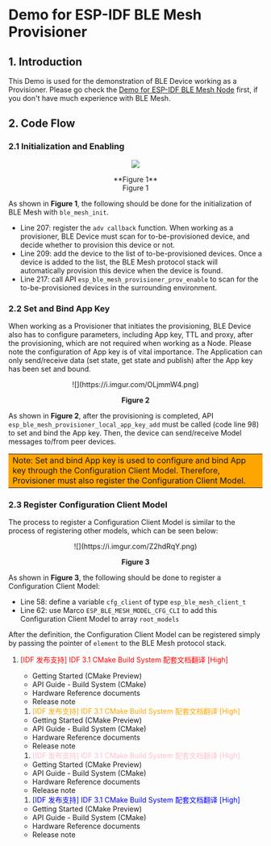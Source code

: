 
# Demo for ESP-IDF BLE Mesh Provisioner

## 1. Introduction

This Demo is used for the demonstration of BLE Device working as a Provisioner. Please go check the [Demo for ESP-IDF BLE Mesh Node](../ble_mesh_node/README.md) first, if you don't have much experience with BLE Mesh.

## 2. Code Flow

### 2.1 Initialization and Enabling

<center>

![](https://i.imgur.com/l3xoiba.png)

</center>

<div align="center"> **Figure 1**</div>  
<div align="center"> Figure 1</div>  

As shown in **Figure 1**, the following should be done for the initialization of BLE Mesh with `ble_mesh_init`.

- Line 207: register the `adv callback` function. When working as a provisioner, BLE Device must scan for to-be-provisioned device, and decide whether to provision this device or not.
- Line 209: add the device to the list of to-be-provisioned devices. Once a device is added to the list, the BLE Mesh protocol stack will automatically provision this device when the device is found.
- Line 217: call API `esp_ble_mesh_provisioner_prov_enable` to scan for the to-be-provisioned devices in the surrounding environment.

### 2.2 Set and Bind App Key

When working as a Provisioner that initiates the provisioning, BLE Device also has to configure parameters, including App key, TTL and proxy, after the provisioning, which are not required when working as a Node. Please note the configuration of App key is of vital importance. The Application can only send/receive data (set state, get state and publish) after the App key has been set and bound.

<center>
![](https://i.imgur.com/OLjmmW4.png)

**Figure 2**

</center>

As shown in **Figure 2**, after the provisioning is completed, API `esp_ble_mesh_provisioner_local_app_key_add` must be called (code line 98) to set and bind the App key. Then, the device can send/receive Model messages to/from peer devices.

<table><tr><td bgcolor=orange> Note: Set and bind App key is used to configure and bind App key through the Configuration Client Model. Therefore, Provisioner must also register the Configuration Client Model. </td></tr></table>

### 2.3 Register Configuration Client Model

The process to register a Configuration Client Model is similar to the process of registering other models, which can be seen below:

<center>
![](https://i.imgur.com/Z2hdRqY.png)

**Figure 3**

</center>

As shown in **Figure 3**, the following should be done to register a Configuration Client Model:

- Line 58: define a variable `cfg_client` of type `esp_ble_mesh_client_t`
- Line 62: use Marco `ESP_BLE_MESH_MODEL_CFG_CLI` to add this Configuration Client Model to array `root_models`

After the definition, the Configuration Client Model can be registered simply by passing the pointer of `element` to the BLE Mesh protocol stack.


1. <font color=red> [IDF 发布支持] IDF 3.1 CMake Build System 配套文档翻译 [High] </font>
	- Getting Started (CMake Preview)
	- API Guide - Build System (CMake)
	- Hardware Reference documents
	- Release note

	
	1. <font color=orange> [IDF 发布支持] IDF 3.1 CMake Build System 配套文档翻译 [High] </font>
	- Getting Started (CMake Preview)
	- API Guide - Build System (CMake)
	- Hardware Reference documents
	- Release note
	
	1. <font color=pink> [IDF 发布支持] IDF 3.1 CMake Build System 配套文档翻译 [High] </font>
	- Getting Started (CMake Preview)
	- API Guide - Build System (CMake)
	- Hardware Reference documents
	- Release note
	
	1. <font color=blue> [IDF 发布支持] IDF 3.1 CMake Build System 配套文档翻译 [High] </font>
	- Getting Started (CMake Preview)
	- API Guide - Build System (CMake)
	- Hardware Reference documents
	- Release note